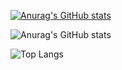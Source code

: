 [![Anurag's GitHub stats](https://github-readme-stats.vercel.app/api?username=FelipeLoureiroQA)](https://github.com/anuraghazra/github-readme-stats)

![Anurag's GitHub stats](https://github-readme-stats.vercel.app/api?username=FelipeLoureiroQA&show_icons=true&theme=radical)

![Top Langs](https://github-readme-stats.vercel.app/api/top-langs/?username=FelipeLoureiroQA&layout=compact)
<!--
